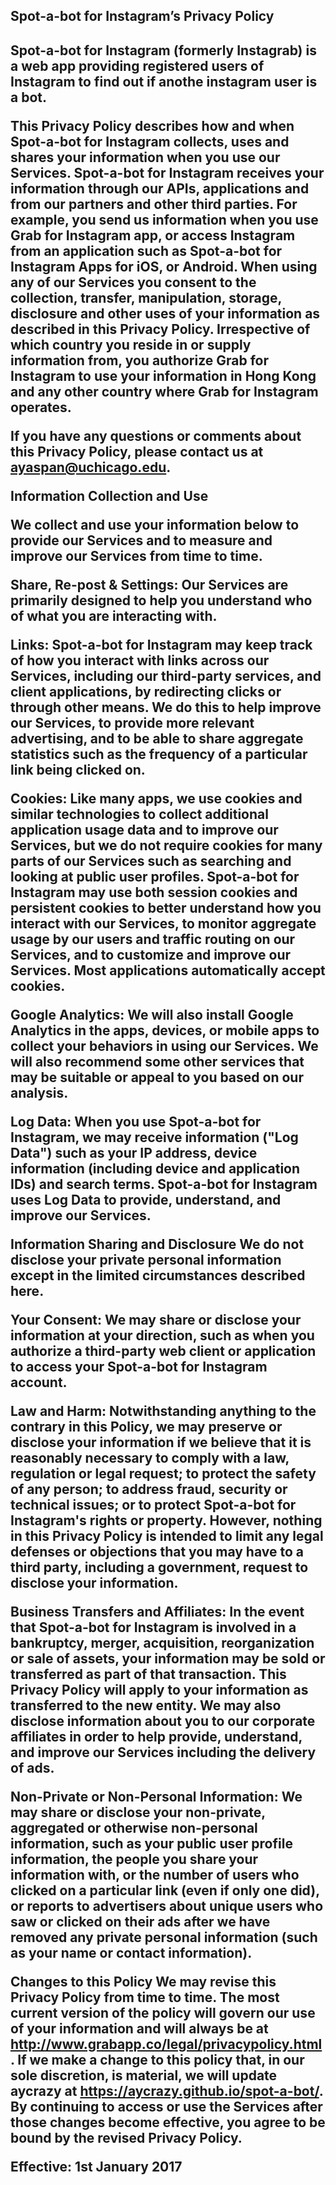 <h2>Spot-a-bot for Instagram’s Privacy Policy<h2>

Spot-a-bot for Instagram (formerly Instagrab) is a web app providing registered users of Instagram to find out if anothe instagram user is a bot.

This Privacy Policy describes how and when Spot-a-bot for Instagram collects, uses and shares your information when you use our Services. Spot-a-bot for Instagram receives your information through our APIs, applications and from our partners and other third parties. For example, you send us information when you use Grab for Instagram app, or access Instagram from an application such as Spot-a-bot for Instagram Apps for iOS, or Android. When using any of our Services you consent to the collection, transfer, manipulation, storage, disclosure and other uses of your information as described in this Privacy Policy. Irrespective of which country you reside in or supply information from, you authorize Grab for Instagram to use your information in Hong Kong and any other country where Grab for Instagram operates.

If you have any questions or comments about this Privacy Policy, please contact us at ayaspan@uchicago.edu.

Information Collection and Use

We collect and use your information below to provide our Services and to measure and improve our Services from time to time.

Share, Re-post & Settings: Our Services are primarily designed to help you understand who of what you are interacting with. 

Links: Spot-a-bot for Instagram may keep track of how you interact with links across our Services, including our third-party services, and client applications, by redirecting clicks or through other means. We do this to help improve our Services, to provide more relevant advertising, and to be able to share aggregate statistics such as the frequency of a particular link being clicked on.

Cookies: Like many apps, we use cookies and similar technologies to collect additional application usage data and to improve our Services, but we do not require cookies for many parts of our Services such as searching and looking at public user profiles. Spot-a-bot for Instagram may use both session cookies and persistent cookies to better understand how you interact with our Services, to monitor aggregate usage by our users and traffic routing on our Services, and to customize and improve our Services. Most applications automatically accept cookies.

Google Analytics: We will also install Google Analytics in the apps, devices, or mobile apps to collect your behaviors in using our Services. We will also recommend some other services that may be suitable or appeal to you based on our analysis.

Log Data: When you use Spot-a-bot for Instagram, we may receive information ("Log Data") such as your IP address, device information (including device and application IDs) and search terms. Spot-a-bot for Instagram uses Log Data to provide, understand, and improve our Services.

Information Sharing and Disclosure
We do not disclose your private personal information except in the limited circumstances described here.

Your Consent: We may share or disclose your information at your direction, such as when you authorize a third-party web client or application to access your Spot-a-bot for Instagram account.

Law and Harm: Notwithstanding anything to the contrary in this Policy, we may preserve or disclose your information if we believe that it is reasonably necessary to comply with a law, regulation or legal request; to protect the safety of any person; to address fraud, security or technical issues; or to protect Spot-a-bot for Instagram's rights or property. However, nothing in this Privacy Policy is intended to limit any legal defenses or objections that you may have to a third party, including a government, request to disclose your information.

Business Transfers and Affiliates: In the event that Spot-a-bot for Instagram is involved in a bankruptcy, merger, acquisition, reorganization or sale of assets, your information may be sold or transferred as part of that transaction. This Privacy Policy will apply to your information as transferred to the new entity. We may also disclose information about you to our corporate affiliates in order to help provide, understand, and improve our Services including the delivery of ads.

Non-Private or Non-Personal Information: We may share or disclose your non-private, aggregated or otherwise non-personal information, such as your public user profile information, the people you share your information with, or the number of users who clicked on a particular link (even if only one did), or reports to advertisers about unique users who saw or clicked on their ads after we have removed any private personal information (such as your name or contact information).

Changes to this Policy
We may revise this Privacy Policy from time to time. The most current version of the policy will govern our use of your information and will always be at http://www.grabapp.co/legal/privacypolicy.html. If we make a change to this policy that, in our sole discretion, is material, we will update aycrazy at https://aycrazy.github.io/spot-a-bot/. By continuing to access or use the Services after those changes become effective, you agree to be bound by the revised Privacy Policy.

Effective: 1st January 2017
